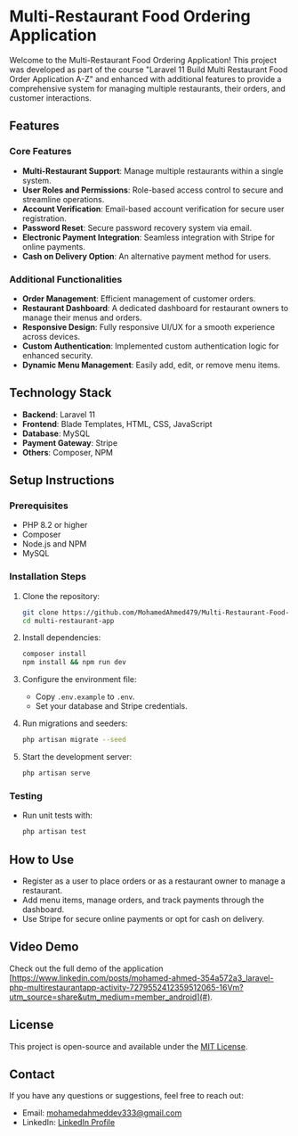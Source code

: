# Multi-Restaurant Food Ordering Application  

Welcome to the Multi-Restaurant Food Ordering Application! This project was developed as part of the course "Laravel 11 Build Multi Restaurant Food Order Application A-Z" and enhanced with additional features to provide a comprehensive system for managing multiple restaurants, their orders, and customer interactions.

## Features  

### Core Features  
- **Multi-Restaurant Support**: Manage multiple restaurants within a single system.  
- **User Roles and Permissions**: Role-based access control to secure and streamline operations.  
- **Account Verification**: Email-based account verification for secure user registration.  
- **Password Reset**: Secure password recovery system via email.  
- **Electronic Payment Integration**: Seamless integration with Stripe for online payments.  
- **Cash on Delivery Option**: An alternative payment method for users.  

### Additional Functionalities  
- **Order Management**: Efficient management of customer orders.  
- **Restaurant Dashboard**: A dedicated dashboard for restaurant owners to manage their menus and orders.  
- **Responsive Design**: Fully responsive UI/UX for a smooth experience across devices.  
- **Custom Authentication**: Implemented custom authentication logic for enhanced security.  
- **Dynamic Menu Management**: Easily add, edit, or remove menu items.  

## Technology Stack  
- **Backend**: Laravel 11  
- **Frontend**: Blade Templates, HTML, CSS, JavaScript  
- **Database**: MySQL  
- **Payment Gateway**: Stripe  
- **Others**: Composer, NPM  

## Setup Instructions  

### Prerequisites  
- PHP 8.2 or higher  
- Composer  
- Node.js and NPM  
- MySQL  

### Installation Steps  
1. Clone the repository:  
   ```bash  
   git clone https://github.com/MohamedAhmed479/Multi-Restaurant-Food-Ordering-Application.git  
   cd multi-restaurant-app  
   ```  

2. Install dependencies:  
   ```bash  
   composer install  
   npm install && npm run dev  
   ```  

3. Configure the environment file:  
   - Copy `.env.example` to `.env`.  
   - Set your database and Stripe credentials.  

4. Run migrations and seeders:  
   ```bash  
   php artisan migrate --seed  
   ```  

5. Start the development server:  
   ```bash  
   php artisan serve  
   ```  

### Testing  
- Run unit tests with:  
  ```bash  
  php artisan test  
  ```  

## How to Use  
- Register as a user to place orders or as a restaurant owner to manage a restaurant.  
- Add menu items, manage orders, and track payments through the dashboard.  
- Use Stripe for secure online payments or opt for cash on delivery.  

## Video Demo  
Check out the full demo of the application [https://www.linkedin.com/posts/mohamed-ahmed-354a572a3_laravel-php-multirestaurantapp-activity-7279552412359512065-16Vm?utm_source=share&utm_medium=member_android](#).  

## License  
This project is open-source and available under the [MIT License](LICENSE).  

## Contact  
If you have any questions or suggestions, feel free to reach out:  
- Email: [mohamedahmeddev333@gmail.com](mailto:mohamedahmeddev333@gmail.com)  
- LinkedIn: [LinkedIn Profile](https://www.linkedin.com/in/mohamed-ahmed-354a572a3)  
